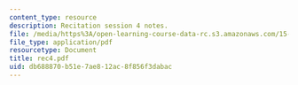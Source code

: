 ```yaml
---
content_type: resource
description: Recitation session 4 notes.
file: /media/https%3A/open-learning-course-data-rc.s3.amazonaws.com/15-024-applied-economics-for-managers-summer-2004/db688870b51e7ae812ac8f856f3dabac_rec4.pdf
file_type: application/pdf
resourcetype: Document
title: rec4.pdf
uid: db688870-b51e-7ae8-12ac-8f856f3dabac
---
```

